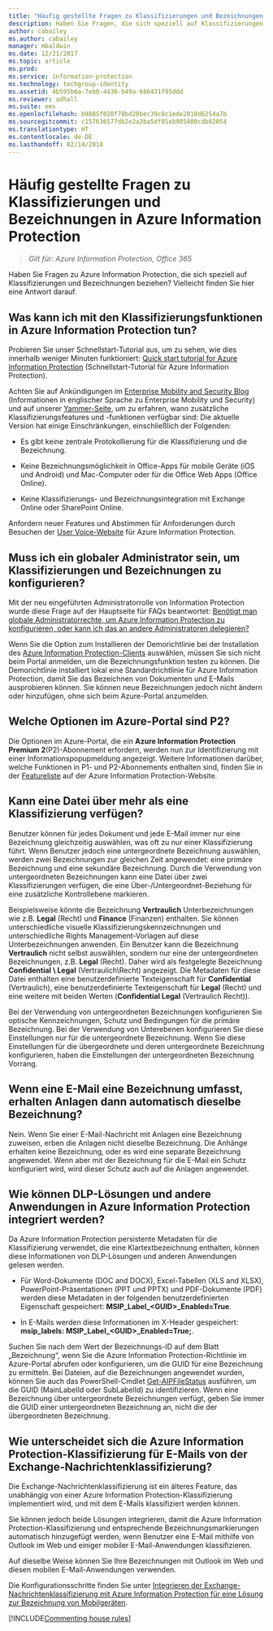 ```yaml
---
title: "Häufig gestellte Fragen zu Klassifizierungen und Bezeichnungen – AIP"
description: Haben Sie Fragen, die sich speziell auf Klassifizierungen und Bezeichnungen bei Azure Information Protection beziehen? Vielleicht finden Sie hier eine Antwort darauf.
author: cabailey
ms.author: cabailey
manager: mbaldwin
ms.date: 12/21/2017
ms.topic: article
ms.prod: 
ms.service: information-protection
ms.technology: techgroup-identity
ms.assetid: 4b595b6a-7eb0-4438-b49a-686431f95ddd
ms.reviewer: adhall
ms.suite: ems
ms.openlocfilehash: b9885f020f78bd20bec39c8c1ede2018d6254a7b
ms.sourcegitcommit: c157636577db2e2a2ba5df81eb985800cdb82054
ms.translationtype: HT
ms.contentlocale: de-DE
ms.lasthandoff: 02/14/2018
---
```

# <a name="frequently-asked-questions-about-classification-and-labeling-in-azure-information-protection"></a>Häufig gestellte Fragen zu Klassifizierungen und Bezeichnungen in Azure Information Protection

>*Gilt für: Azure Information Protection, Office 365*

Haben Sie Fragen zu Azure Information Protection, die sich speziell auf Klassifizierungen und Bezeichnungen beziehen?  Vielleicht finden Sie hier eine Antwort darauf. 

## <a name="what-can-i-do-with-the-classification-capabilities-in-azure-information-protection"></a>Was kann ich mit den Klassifizierungsfunktionen in Azure Information Protection tun?

Probieren Sie unser Schnellstart-Tutorial aus, um zu sehen, wie dies innerhalb weniger Minuten funktioniert: [Quick start tutorial for Azure Information Protection](infoprotect-quick-start-tutorial.md) (Schnellstart-Tutorial für Azure Information Protection).

Achten Sie auf Ankündigungen im [Enterprise Mobility and Security Blog](https://cloudblogs.microsoft.com/enterprisemobility/?product=azure-information-protection) (Informationen in englischer Sprache zu Enterprise Mobility und Security) und auf unserer [Yammer-Seite](https://www.yammer.com/askipteam/#/threads/inGroup?type=in_group&feedId=8652489&view=all), um zu erfahren, wann zusätzliche Klassifizierungsfeatures und -funktionen verfügbar sind: Die aktuelle Version hat einige Einschränkungen, einschließlich der Folgenden:

- Es gibt keine zentrale Protokollierung für die Klassifizierung und die Bezeichnung.

- Keine Bezeichnungsmöglichkeit in Office-Apps für mobile Geräte (iOS und Android) und Mac-Computer oder für die Office Web Apps (Office Online).

- Keine Klassifizierungs- und Bezeichnungsintegration mit Exchange Online oder SharePoint Online.

Anfordern neuer Features und Abstimmen für Anforderungen durch Besuchen der [User Voice-Website](https://msip.uservoice.com/) für Azure Information Protection.

## <a name="do-i-need-to-be-a-global-admin-to-configure-classification-and-labels"></a>Muss ich ein globaler Administrator sein, um Klassifizierungen und Bezeichnungen zu konfigurieren?

Mit der neu eingeführten Administratorrolle von Information Protection wurde diese Frage auf der Hauptseite für FAQs beantwortet: [Benötigt man globale Administratorrechte, um Azure Information Protection zu konfigurieren, oder kann ich das an andere Administratoren delegieren?](faqs.md#do-you-need-to-be-a-global-admin-to-configure-azure-information-protection-or-can-i-delegate-to-other-administrators)

Wenn Sie die Option zum Installieren der Demorichtlinie bei der Installation des [Azure Information Protection-Clients](https://www.microsoft.com/en-us/download/details.aspx?id=53018) auswählen, müssen Sie sich nicht beim Portal anmelden, um die Bezeichnungsfunktion testen zu können. Die Demorichtlinie installiert lokal eine Standardrichtlinie für Azure Information Protection, damit Sie das Bezeichnen von Dokumenten und E-Mails ausprobieren können. Sie können neue Bezeichnungen jedoch nicht ändern oder hinzufügen, ohne sich beim Azure-Portal anzumelden. 

## <a name="which-options-in-the-azure-portal-are-p2"></a>Welche Optionen im Azure-Portal sind P2?

Die Optionen im Azure-Portal, die ein **Azure Information Protection Premium 2**(P2)-Abonnement erfordern, werden nun zur Identifizierung mit einer Informationspopupmeldung angezeigt. Weitere Informationen darüber, welche Funktionen in P1- und P2-Abonnements enthalten sind, finden Sie in der [Featureliste](https://www.microsoft.com/cloud-platform/azure-information-protection-features) auf der Azure Information Protection-Website.

## <a name="can-a-file-have-more-than-one-classification"></a>Kann eine Datei über mehr als eine Klassifizierung verfügen?

Benutzer können für jedes Dokument und jede E-Mail immer nur eine Bezeichnung gleichzeitig auswählen, was oft zu nur einer Klassifizierung führt. Wenn Benutzer jedoch eine untergeordnete Bezeichnung auswählen, werden zwei Bezeichnungen zur gleichen Zeit angewendet: eine primäre Bezeichnung und eine sekundäre Bezeichnung. Durch die Verwendung von untergeordneten Bezeichnungen kann eine Datei über zwei Klassifizierungen verfügen, die eine Über-/Untergeordnet-Beziehung für eine zusätzliche Kontrollebene markieren.

Beispielsweise könnte die Bezeichnung **Vertraulich** Unterbezeichnungen wie z.B. **Legal** (Recht) und **Finance** (Finanzen) enthalten. Sie können unterschiedliche visuelle Klassifizierungskennzeichnungen und unterschiedliche Rights Management-Vorlagen auf diese Unterbezeichnungen anwenden. Ein Benutzer kann die Bezeichnung **Vertraulich** nicht selbst auswählen, sondern nur eine der untergeordneten Bezeichnungen, z.B. **Legal** (Recht). Daher wird als festgelegte Bezeichnung **Confidential \ Legal** (Vertraulich\Recht) angezeigt. Die Metadaten für diese Datei enthalten eine benutzerdefinierte Texteigenschaft für **Confidential** (Vertraulich), eine benutzerdefinierte Texteigenschaft für **Legal** (Recht) und eine weitere mit beiden Werten (**Confidential Legal** (Vertraulich Recht)). 

Bei der Verwendung von untergeordneten Bezeichnungen konfigurieren Sie optische Kennzeichnungen, Schutz und Bedingungen für die primäre Bezeichnung. Bei der Verwendung von Unterebenen konfigurieren Sie diese Einstellungen nur für die untergeordnete Bezeichnung. Wenn Sie diese Einstellungen für die übergeordnete und deren untergeordnete Bezeichnung konfigurieren, haben die Einstellungen der untergeordneten Bezeichnung Vorrang.

## <a name="when-an-email-is-labeled-do-any-attachments-automatically-get-the-same-labeling"></a>Wenn eine E-Mail eine Bezeichnung umfasst, erhalten Anlagen dann automatisch dieselbe Bezeichnung?

Nein. Wenn Sie einer E-Mail-Nachricht mit Anlagen eine Bezeichnung zuweisen, erben die Anlagen nicht dieselbe Bezeichnung. Die Anhänge erhalten keine Bezeichnung, oder es wird eine separate Bezeichnung angewendet. Wenn aber mit der Bezeichnung für die E-Mail ein Schutz konfiguriert wird, wird dieser Schutz auch auf die Anlagen angewendet.

## <a name="how-can-dlp-solutions-and-other-applications-integrate-with-azure-information-protection"></a>Wie können DLP-Lösungen und andere Anwendungen in Azure Information Protection integriert werden?

Da Azure Information Protection persistente Metadaten für die Klassifizierung verwendet, die eine Klartextbezeichnung enthalten, können diese Informationen von DLP-Lösungen und anderen Anwendungen gelesen werden. 

- Für Word-Dokumente (DOC and DOCX), Excel-Tabellen (XLS and XLSX), PowerPoint-Präsentationen (PPT und PPTX) und PDF-Dokumente (PDF) werden diese Metadaten in der folgenden benutzerdefinierten Eigenschaft gespeichert: **MSIP_Label_\<GUID>_Enabled=True**.  

- In E-Mails werden diese Informationen im X-Header gespeichert: **msip_labels: MSIP_Label_\<GUID>_Enabled=True;**.  

Suchen Sie nach dem Wert der Bezeichnungs-ID auf dem Blatt „Bezeichnung“, wenn Sie die Azure Information Protection-Richtlinie im Azure-Portal abrufen oder konfigurieren, um die GUID für eine Bezeichnung zu ermitteln. Bei Dateien, auf die Bezeichnungen angewendet wurden, können Sie auch das PowerShell-Cmdlet [Get-AIPFileStatus](/powershell/module/azureinformationprotection/get-aipfilestatus) ausführen, um die GUID (MainLabelId oder SubLabelId) zu identifizieren. Wenn eine Bezeichnung über untergeordnete Bezeichnungen verfügt, geben Sie immer die GUID einer untergeordneten Bezeichnung an, nicht die der übergeordneten Bezeichnung.

## <a name="how-is-azure-information-protection-classification-for-emails-different-from-exchange-message-classification"></a>Wie unterscheidet sich die Azure Information Protection-Klassifizierung für E-Mails von der Exchange-Nachrichtenklassifizierung?

Die Exchange-Nachrichtenklassifizierung ist ein älteres Feature, das unabhängig von einer Azure Information Protection-Klassifizierung implementiert wird, und mit dem E-Mails klassifiziert werden können. 

Sie können jedoch beide Lösungen integrieren, damit die Azure Information Protection-Klassifizierung und entsprechende Bezeichnungsmarkierungen automatisch hinzugefügt werden, wenn Benutzer eine E-Mail mithilfe von Outlook im Web und einiger mobiler E-Mail-Anwendungen klassifizieren. 

Auf dieselbe Weise können Sie Ihre Bezeichnungen mit Outlook im Web und diesen mobilen E-Mail-Anwendungen verwenden.

Die Konfigurationsschritte finden Sie unter [Integrieren der Exchange-Nachrichtenklassifizierung mit Azure Information Protection für eine Lösung zur Bezeichnung von Mobilgeräten](../rms-client/client-admin-guide-customizations.md#integration-with-exchange-message-classification-for-a-mobile-device-labeling-solution). 



[!INCLUDE[Commenting house rules](../includes/houserules.md)]
